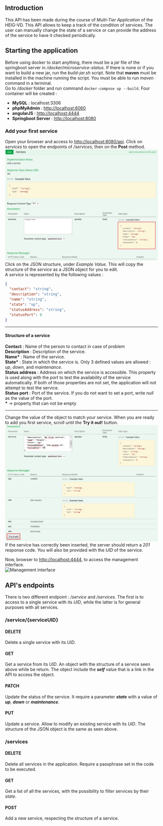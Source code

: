 ## Introduction
This API has been made during the course of *Multi-Tier Application* of the HEIG-VD. This API allows to keep a track of the condition of services. The user can manually change the state of a service or can provide the address of the service to have it checked periodically.
## Starting the application
Before using docker to start anything, there must be a *jar* file of the springboot server in */docker/microservice-status*. If there is none or if you want to build a new jar, run the *build-jar.sh* script. Note that **maven** must be installed in the machine running the script. You must be able to run *maven* command in a terminal.<br>
Go to */docker* folder and run command `docker-compose up --build`. Four container will be created : 
- **MySQL** : localhost:3306
- **phpMyAdmin** : [http://localhost:6060](http://localhost:6060)
- **angularJS** : [http://localhost:4444](http://localhost:4444)
- **Springboot Server** : [http://localhost:8080](http://localhost:8080)
### Add your first service
Open your browser and access to [http://localhost:8080/api](http://localhost:8080/api).
Click on *services* to open the endpoints of */services*, then on the **Post** method. <br/>
![Post section](images/post.png)<br/>
Click on the JSON structure, under *Example Value*. This will copy the structure of the *service* as a JSON object for you to edit. <br/>
A *service* is represented by the following values :
```json
{
  "contact": "string",
  "description": "string",
  "name": "string",
  "state": "up",
  "statusAddress": "string",
  "statusPort": 0
}
```
---
#### Structure of a service
**Contact** : Name of the person to contact in case of problem <br/>
**Description** : Description of the service. <br/>
**Name\*** : Name of the service. <br/>
**State\*** : State in which the service is. Only 3 defined values are allowed : *up*, *down*, and *maintenance*.  <br/>
**Status address** : Address on which the service is accessible. This property is used along with the *port* to test the availability of the service automatically. If both of those properties are not set, the application will not attempt to test the service.<br/>
**Status port** : Port of the service. If you do not want to set a port, write *null* as the value of the port. <br/>
**\*** -> property that can not be empty<br/>

---
Change the value of the object to match your service. When you are ready to add you first service, scroll until the **Try it out!** button.<br/>
![Add your first service](images/posttryitout.png)<br/>
If the service has correctly been inserted, the server should return a *201* response code. You will also be provided with the *UID* of the service.<br>

Now, browser to [http://localhost:4444](http://localhost:4444), to access the management interface.<br/>
![Management interface](images/managementinterface.png)<br/>

## API's endpoints
There is two different endpoint : */service* and */services*. The first is to access to a single service with its *UID*, while the latter is for general purposes with all services.

### /service/{serviceUID}
#### DELETE
Delete a single service with its *UID*.
#### GET
Get a service from its *UID*.  An object with the structure of a service seen above while be return. The object include the **_self_** value that is a link in the API to access the object.
#### PATCH
Update the status of the service. It require a parameter **_state_** with a value of **_up_**, **_down_** or **_maintenance_**.
#### PUT
Update a service. Allow to modify an existing service with its *UID*. The structure of the JSON object is the same as seen above.
### /services
#### DELETE
Delete all services in the application. Require a passphrase set in the code to be executed.
#### GET
Get a list of all the services, with the possibility to filter services by their *state*.
#### POST
Add a new service, respecting the structure of a service.

